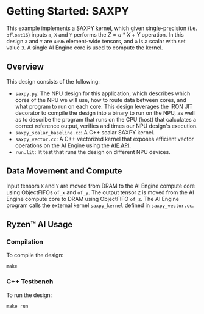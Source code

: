 # Getting Started: SAXPY

This example implements a SAXPY kernel, which given single-precision (i.e. `bfloat16`) inputs `a`, `X` and `Y` performs the $Z = a*X + Y$ operation. In this design `X` and `Y` are `4096` element-wide tensors, and `a` is a scalar with set value `3`. A single AI Engine core is used to compute the kernel.

## Overview

This design consists of the following:

* `saxpy.py`: The NPU design for this application,
  which describes which cores of the NPU we will use, how to route data between
  cores, and what program to run on each core. This design leverages the IRON
  JIT decorator to compile the design into a binary to run on the NPU, as well as 
  to describe the program that runs on the CPU (host) that calculates a correct 
  reference output, verifies and times our NPU design's execution.
* `saxpy_scalar_baseline.cc`: A C++ scalar SAXPY kernel.
* `saxpy_vector.cc`: A C++ vectorized kernel that exposes efficient 
  vector operations on the AI Engine using the 
  [AIE API](https://xilinx.github.io/aie_api/index.html).
* `run.lit`: lit test that runs the design on different NPU devices.

## Data Movement and Compute

Input tensors `X` and `Y` are moved from DRAM to the AI Engine compute core using ObjectFIFOs `of_x` and `of_y`. The output tensor `Z` is moved from the AI Engine compute core to DRAM using ObjectFIFO `of_z`. The AI Engine program calls the external kernel `saxpy_kernel` defined in `saxpy_vector.cc`.

## Ryzen™ AI Usage

### Compilation

To compile the design:

```shell
make
```

### C++ Testbench

To run the design:

```shell
make run
```
